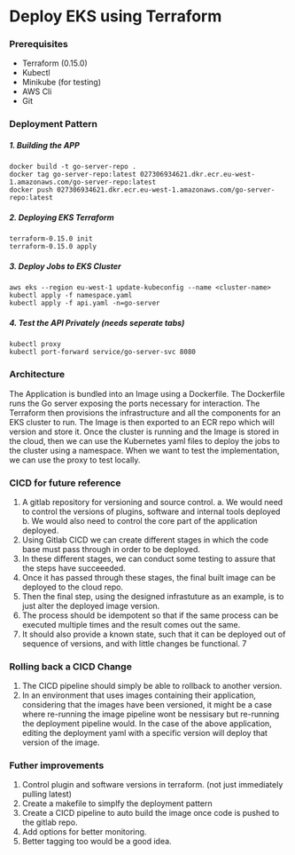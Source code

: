 # Deploy EKS using Terraform

### Prerequisites
* Terraform (0.15.0)
* Kubectl
* Minikube (for testing)
* AWS Cli
* Git


### Deployment Pattern
##### 1. Building the APP
```
docker build -t go-server-repo .
docker tag go-server-repo:latest 027306934621.dkr.ecr.eu-west-1.amazonaws.com/go-server-repo:latest
docker push 027306934621.dkr.ecr.eu-west-1.amazonaws.com/go-server-repo:latest
```

##### 2. Deploying EKS Terraform
```
terraform-0.15.0 init
terraform-0.15.0 apply
```

##### 3. Deploy Jobs to EKS Cluster
```
aws eks --region eu-west-1 update-kubeconfig --name <cluster-name>
kubectl apply -f namespace.yaml
kubectl apply -f api.yaml -n=go-server
```

##### 4. Test the API Privately (needs seperate tabs)
```
kubectl proxy
kubectl port-forward service/go-server-svc 8080
```

### Architecture
The Application is bundled into an Image using a Dockerfile. The Dockerfile runs the Go server exposing the ports necessary for interaction.
The Terraform then provisions the infrastructure and all the components for an EKS cluster to run.
The Image is then exported to an ECR repo which will version and store it.
Once the cluster is running and the Image is stored in the cloud, then we can use the Kubernetes yaml files to deploy the jobs to the cluster using a namespace.
When we want to test the implementation, we can use the proxy to test locally.

### CICD for future reference
1. A gitlab repository for versioning and source control.
    a. We would need to control the versions of plugins, software and internal tools deployed
    b. We would also need to control the core part of the application deployed.
2. Using Gitlab CICD we can create different stages in which the code base must pass through in order to be deployed.
3. In these different stages, we can conduct some testing to assure that the steps have succeeeded.
4. Once it has passed through these stages, the final built image can be deployed to the cloud repo.
5. Then the final step, using the designed infrastuture as an example, is to just alter the deployed image version.
6. The process should be idempotent so that if the same process can be executed multiple times and the result comes out the same.
7. It should also provide a known state, such that it can be deployed out of sequence of versions, and with little changes be functional.
7

### Rolling back a CICD Change
1. The CICD pipeline should simply be able to rollback to another version.
2. In an environment that uses images containing their application, considering that the images have been versioned, it might be a case where re-running the image pipeline wont be nessisary but re-running the deployment pipeline would. In the case of the above application, editing the deployment yaml with a specific version will deploy that version of the image.


### Futher improvements
1. Control plugin and software versions in terraform. (not just immediately pulling latest)
2. Create a makefile to simplfy the deployment pattern
3. Create a CICD pipeline to auto build the image once code is pushed to the gitlab repo.
4. Add options for better monitoring.
5. Better tagging too would be a good idea.
